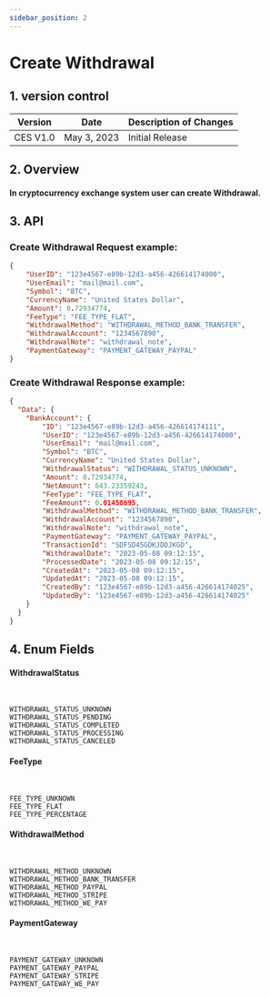 ```yaml
---
sidebar_position: 2
---
```


# Create Withdrawal

## 1. version control

| Version  | Date        | Description of Changes |
| -------- | ----------- | ---------------------- |
| CES V1.0 | May 3, 2023 | Initial Release        |

## 2. Overview

#### In cryptocurrency exchange system user can create Withdrawal.


## 3. API

### Create Withdrawal Request example:

```json
{
	"UserID": "123e4567-e89b-12d3-a456-426614174000",
	"UserEmail": "mail@mail.com",
	"Symbol": "BTC",
	"CurrencyName": "United States Dollar",
	"Amount": 0.72934774,
	"FeeType": "FEE_TYPE_FLAT",
	"WithdrawalMethod": "WITHDRAWAL_METHOD_BANK_TRANSFER",
	"WithdrawalAccount": "1234567890",
	"WithdrawalNote": "withdrawal_note",
	"PaymentGateway": "PAYMENT_GATEWAY_PAYPAL"
}
```

### Create Withdrawal Response example:

```json
{
  "Data": {
    "BankAccount": {
      	"ID": "123e4567-e89b-12d3-a456-426614174111",
		"UserID": "123e4567-e89b-12d3-a456-426614174000",
		"UserEmail": "mail@mail.com",
		"Symbol": "BTC",
		"CurrencyName": "United States Dollar",
		"WithdrawalStatus": "WITHDRAWAL_STATUS_UNKNOWN",
		"Amount": 0.72934774,
		"NetAmount": 643.23359243,
		"FeeType": "FEE_TYPE_FLAT",
		"FeeAmount": 0.01458695,
		"WithdrawalMethod": "WITHDRAWAL_METHOD_BANK_TRANSFER",
		"WithdrawalAccount": "1234567890",
		"WithdrawalNote": "withdrawal_note",
		"PaymentGateway": "PAYMENT_GATEWAY_PAYPAL",
		"TransactionId": "SDFSD45GDKJDDJKGD",
		"WithdrawalDate": "2023-05-08 09:12:15",
		"ProcessedDate": "2023-05-08 09:12:15",
		"CreatedAt": "2023-05-08 09:12:15",
		"UpdatedAt": "2023-05-08 09:12:15",
		"CreatedBy": "123e4567-e89b-12d3-a456-426614174025",
		"UpdatedBy": "123e4567-e89b-12d3-a456-426614174025"
    }
  }
}
```

## 4. Enum Fields

#### **WithdrawalStatus**
&nbsp;

    WITHDRAWAL_STATUS_UNKNOWN
    WITHDRAWAL_STATUS_PENDING
    WITHDRAWAL_STATUS_COMPLETED
    WITHDRAWAL_STATUS_PROCESSING
    WITHDRAWAL_STATUS_CANCELED

#### **FeeType**
&nbsp;

    FEE_TYPE_UNKNOWN
    FEE_TYPE_FLAT
    FEE_TYPE_PERCENTAGE
    
    
#### **WithdrawalMethod**
&nbsp;

    WITHDRAWAL_METHOD_UNKNOWN
    WITHDRAWAL_METHOD_BANK_TRANSFER
    WITHDRAWAL_METHOD_PAYPAL
    WITHDRAWAL_METHOD_STRIPE
    WITHDRAWAL_METHOD_WE_PAY
    

#### **PaymentGateway**
&nbsp;

    PAYMENT_GATEWAY_UNKNOWN
    PAYMENT_GATEWAY_PAYPAL
    PAYMENT_GATEWAY_STRIPE
    PAYMENT_GATEWAY_WE_PAY
       